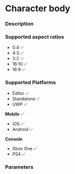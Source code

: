 # Character body

### Description


### Supported aspect ratios
* 5:4 ✅
* 4:3 ✅
* 3:2 ✅
* 16:10 ✅
* 16:9 ✅

### Supported Platforms
* Editor ✅
* Standalone ✅
* UWP ✅

**Mobile** ✅
* iOS ✅
* Android ✅

**Console**
* Xbox One ✅
* PS4 ✅

### Parameters

